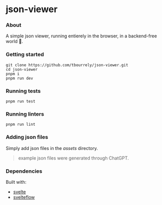 # json-viewer

### About

A simple json viewer, running entierely in the browser, in a backend-free world :raised_hands:.

### Getting started

```
git clone https://github.com/tbourrely/json-viewer.git
cd json-viewer
pnpm i
pnpm run dev
```

### Running tests

```
pnpm run test
```

### Running linters

```
pnpm run lint
```

### Adding json files

Simply add json files in the *assets* directory.

> example json files were generated through ChatGPT.

### Dependencies

Built with:
* [svelte](https://svelte.dev/)
* [svelteflow](https://svelteflow.dev/)
